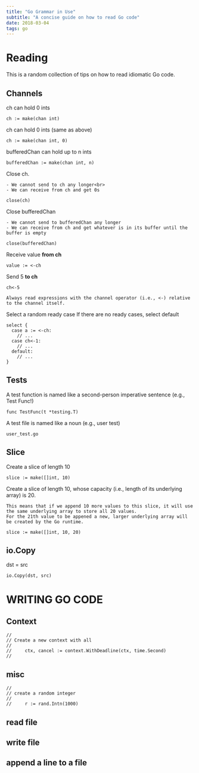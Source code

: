 ```yaml
---
title: "Go Grammar in Use"
subtitle: "A concise guide on how to read Go code"
date: 2018-03-04
tags: go
---
```


# Reading

This is a random collection of tips on how to read idiomatic Go code.

## Channels

ch can hold 0 ints

    ch := make(chan int)

ch can hold 0 ints (same as above)

    ch := make(chan int, 0)

bufferedChan can hold up to n ints

    bufferedChan := make(chan int, n)

Close ch.
```notebox
- We cannot send to ch any longer<br>
- We can receive from ch and get 0s
```

    close(ch)

Close bufferedChan
```notebox
- We cannot send to bufferedChan any longer
- We can receive from ch and get whatever is in its buffer until the buffer is empty
```

    close(bufferedChan)

Receive value **from ch**

    value := <-ch

Send 5 **to ch**

    ch<-5

```notebox
Always read expressions with the channel operator (i.e., <-) relative to the channel itself.
```

Select a random ready case
If there are no ready cases, select default

    select {
      case a := <-ch:
        // ...
      case ch<-1:
        // ...
      default:
        // ...
    }


## Tests

A test function is named like a second-person imperative sentence (e.g., Test Func!)

    func TestFunc(t *testing.T)

A test file is named like a noun (e.g., user test)

    user_test.go

## Slice

Create a slice of length 10

    slice := make([]int, 10)

Create a slice of length 10, whose capacity (i.e., length of its underlying array) is 20.

```notebox
This means that if we append 10 more values to this slice, it will use the same underlying array to store all 20 values.
For the 21th value to be appened a new, larger underlying array will be created by the Go runtime.
```

    slice := make([]int, 10, 20)

## io.Copy

dst = src

    io.Copy(dst, src)

# WRITING GO CODE

## Context
    // 
    // Create a new context with all
    // 
    //     ctx, cancel := context.WithDeadline(ctx, time.Second)
    // 

## misc
    // 
    // create a random integer
    // 
    //     r := rand.Intn(1000)

## read file

## write file

## append a line to a file

